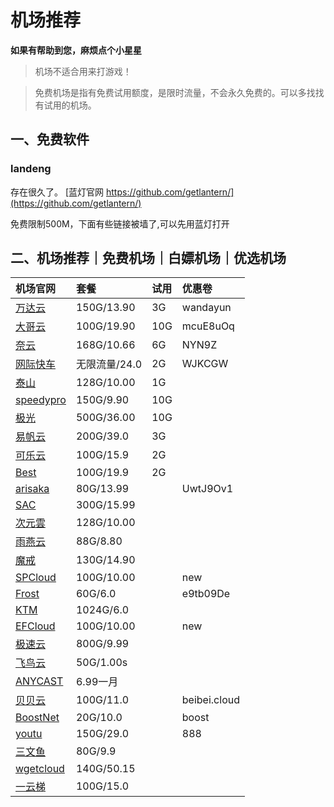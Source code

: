 # 机场推荐

**如果有帮助到您，麻烦点个小星星**

> 机场不适合用来打游戏！

> 免费机场是指有免费试用额度，是限时流量，不会永久免费的。可以多找找有试用的机场。

## 一、免费软件

### landeng

存在很久了。
[蓝灯官网 https://github.com/getlantern/](https://github.com/getlantern/)

免费限制500M，下面有些链接被墙了,可以先用蓝灯打开

## 二、机场推荐｜免费机场｜白嫖机场｜优选机场

| 机场官网                                                             | 套餐          | 试用 | 优惠卷       |
|:-------------------------------------------------------------------- |:------------- |:---- |:------------ |
| [万达云](https://app.wdycenter.com/register?code=XfGOTwtN)           | 150G/13.90    | 3G   | wandayun     |
| [大哥云](https://dageyun.net/#/register?code=fOd4iIBS)               | 100G/19.90    | 10G  | mcuE8uOq     |
| [奈云](https://www.v2ny.com/#/register?code=ofpW4SJO)                | 168G/10.66    | 6G   | NYN9Z        |
| [网际快车](https://wjkc123.com?c=UZLFXK)                             | 无限流量/24.0 | 2G   | WJKCGW       |
| [泰山](https://hkcdn.ts123.cc/register?code=EwI5mXc1)                | 128G/10.00    | 1G   |              |
| [speedypro](https://cloud.speedypro.xyz/#/register?code=VghvQMhn)    | 150G/9.90     | 10G  |              |
| [极光](https://jgjs02.com/#/register?code=CdRuHz75)                  | 500G/36.00    | 10G  |              |
| [易帆云](https://yifancloud.one/auth/register?code=txYm)             | 200G/39.0     | 3G   |              |
| [可乐云](https://wvv.colac.store/#/register?code=jsbaghKi)           | 100G/15.9     | 2G   |              |
| [Best](https://go.invitevp.com/#/register?code=ZvZUM9q9)             | 100G/19.9     | 2G   |              |
| [arisaka](https://arisaka.io/#/register?code=XKUBhGF7)               | 80G/13.99     |      | UwtJ9Ov1     |
| [SAC](https://hk.sacjs.host/#/register?code=Azo1hoOW)                | 300G/15.99    |      |              |
| [次元雲](https://go.ciyy.top/#/register?code=lSelrOjz)               | 128G/10.00    |      |              |
| [雨燕云](https://yuyan.online/#/register?code=TrtX5iyV)              | 88G/8.80      |      |              |
| [魔戒](https://www.mojie.me/#/register?code=28wONxaP)                | 130G/14.90    |      |              |
| [SPCloud](https://invite.spcloud.vip/#/register?code=J7x5qMjS)       | 100G/10.00    |      | new          |
| [Frost](https://www.twilightfrost.top/#/register?code=MSaL5ApM)      | 60G/6.0       |      | e9tb09De     |
| [KTM](https://ktmcloud.link/#/register?code=CH097xrs)                | 1024G/6.0     |      |              |
| [EFCloud](https://inv.easyfastcloud.com/#/register?code=HErtooGt)    | 100G/10.00    |      | new          |
| [极速云](https://w1.lypyf.com/#/register?code=la2j0q6x)              | 800G/9.99     |      |              |
| [飞鸟云](https://feiniaoyun.xyz/#/register?code=DiIfNEWC)            | 50G/1.00s     |      |              |
| [ANYCAST](http://s.chinagrp.com/share/rqxrr9)                        | 6.99一月      |      |              |
| [贝贝云](https://beibei.cloud/?path=register&code=0yPev506)          | 100G/11.0     |      | beibei.cloud |
| [BoostNet](https://boostnet1.com/register?code=f1uP7Gc4)             | 20G/10.0      |      | boost        |
| [youtu](https://link1.youtu6.shop/register?aff=fzKbu4xp)             | 150G/29.0     |      | 888          |
| [三文鱼](https://usera.swyvpn.me/register?code=hd2JDToT)             | 80G/9.9       |      |              |
| [wgetcloud](https://invite.wgetcloud.ltd/auth/register?code=WMrh7B)  | 140G/50.15    |      |              |
| [一云梯](https://1ytheizicc01.1ytvipaff01.pro/register?aff=1bQQbTSv) | 100G/15.0     |      |              |
